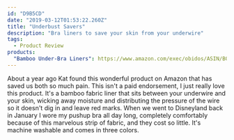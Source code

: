 ```yaml
---
id: "D9B5CD"
date: "2019-03-12T01:53:22.260Z"
title: "Underbust Savers"
description: "Bra liners to save your skin from your underwire"
tags:
  - Product Review
products:
  "Bamboo Under-Bra Liners": https://www.amazon.com/exec/obidos/ASIN/B01K1XB2B6/curvyandtrans-20
---
```

About a year ago Kat found this wonderful product on Amazon that has saved us both so much pain. This isn't a paid endorsement, I just really love this product. It's a bamboo fabric liner that sits between your underwire and your skin, wicking away moisture and distributing the pressure of the wire so it doesn't dig in and leave red marks. When we went to Disneyland back in January I wore my pushup bra all day long, completely comfortably because of this marvelous strip of fabric, and they cost so little. It's machine washable and comes in three colors.

